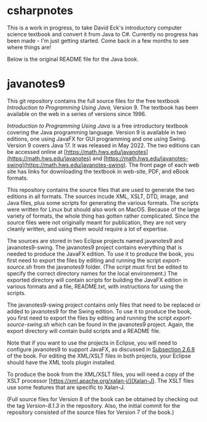 # csharpnotes

This is a work in progress, to take David Eck's introductory computer science textbook and convert it from Java to C#. Currently no progress has been made - I'm just getting started. Come back in a few months to see where things are!

Below is the original README file for the Java book.

# javanotes9
This git repository contains the full source files for the free textbook *Introduction to Programming Using Java,* Version 9.
The textbook has been available on the web in a series of versions since 1996.

*Introduction to Programming Using Java* is a free introductory textbook covering the Java programming language.
Version 9 is available in two editions, one using JavaFX for GUI programming and one using Swing.  Version 9
covers Java 17.  It was released in May 2022. The two editions can be accessed online
at [https://math.hws.edu/javanotes](https://math.hws.edu/javanotes) and
[https://math.hws.edu/javanotes-swing](https://math.hws.edu/javanotes-swing).
The front page of each web site has links for downloading the textbook in web-site, PDF, and eBook formats.

This repository contains the source files that are used to generate the two editions in all formats.
The sources incude XML, XSLT, DTD, image, and Java files, plus some scripts for generating the various formats.  The
scripts were written for Linux but should also work on MacOS.  Because of the large variety of formats, the whole
thing has gotten rather complicated.  Since the source files were not originally meant for publication, they
are not very cleanly written, and using them would require a lot of expertise.

The sources are stored in two Eclipse projects named javanotes9 and javanotes9-swing.  The javanotes9 project
contains everything that is needed to produce the JavaFX edition.  To use it to produce the book, you first
need to export the files by editing and running the script *export-source.sh* from the javanotes9 folder.  (The
script must first be edited to specify the correct directory names for the local environment.)  The exported 
directory will contain scripts for building the JavaFX edition in various formats and a file, README.txt,
with instructions for using the scripts.

The javanotes9-swing project contains only files that need to be replaced or added to javanotes9 for the
Swing edition.  To use it to produce the book, you first need to export the files by editing and running
the script *export-source-swing.sh* which can be found in the javanotes9 project.  Again, the export directory
will contain build scripts and a README file.

Note that if you want to use the projects in Eclipse, you will need to configure javanotes9 to support JavaFX,
as discussed in [Subsection 2.6.8](https://math.hws.edu/eck/cs124/javanotes9/c2/s6.html#basics.6.8) of the book.
For editing the XML/XSLT files in both projects, your Eclipse should have the XML tools plugin installed.

To produce the book from the XML/XSLT files, you will need a copy of the XSLT processor 
[https://xml.apache.org/xalan-j/](Xalan-J).  The XSLT files use some features that are specific to Xalan-J.

(Full source files for Version 8 of the book can be obtained by checking out the tag *Version-8.1.3* in the repository.
Also, the initial commit for the repository consisted of the source files for Version 7 of the book.)

